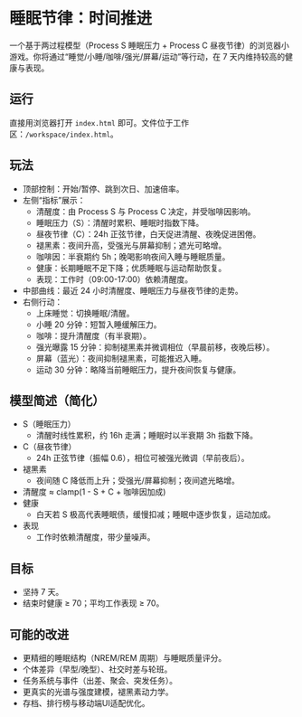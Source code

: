# 睡眠节律：时间推进

一个基于两过程模型（Process S 睡眠压力 + Process C 昼夜节律）的浏览器小游戏。你将通过“睡觉/小睡/咖啡/强光/屏幕/运动”等行动，在 7 天内维持较高的健康与表现。

## 运行

直接用浏览器打开 `index.html` 即可。文件位于工作区：`/workspace/index.html`。

## 玩法

- 顶部控制：开始/暂停、跳到次日、加速倍率。
- 左侧“指标”展示：
  - 清醒度：由 Process S 与 Process C 决定，并受咖啡因影响。
  - 睡眠压力（S）：清醒时累积、睡眠时指数下降。
  - 昼夜节律（C）：24h 正弦节律，白天促进清醒、夜晚促进困倦。
  - 褪黑素：夜间升高，受强光与屏幕抑制；遮光可略增。
  - 咖啡因：半衰期约 5h；晚喝影响夜间入睡与睡眠质量。
  - 健康：长期睡眠不足下降；优质睡眠与运动帮助恢复。
  - 表现：工作时（09:00-17:00）依赖清醒度。
- 中部曲线：最近 24 小时清醒度、睡眠压力与昼夜节律的走势。
- 右侧行动：
  - 上床睡觉：切换睡眠/清醒。
  - 小睡 20 分钟：短暂入睡缓解压力。
  - 咖啡：提升清醒度（有半衰期）。
  - 强光曝露 15 分钟：抑制褪黑素并微调相位（早晨前移，夜晚后移）。
  - 屏幕（蓝光）：夜间抑制褪黑素，可能推迟入睡。
  - 运动 30 分钟：略降当前睡眠压力，提升夜间恢复与健康。

## 模型简述（简化）

- S（睡眠压力）
  - 清醒时线性累积，约 16h 走满；睡眠时以半衰期 3h 指数下降。
- C（昼夜节律）
  - 24h 正弦节律（振幅 0.6），相位可被强光微调（早前夜后）。
- 褪黑素
  - 夜间随 C 降低而上升；受强光/屏幕抑制；夜间遮光略增。
- 清醒度 ≈ clamp(1 - S + C + 咖啡因加成)
- 健康
  - 白天若 S 极高代表睡眠债，缓慢扣减；睡眠中逐步恢复，运动加成。
- 表现
  - 工作时依赖清醒度，带少量噪声。

## 目标

- 坚持 7 天。
- 结束时健康 ≥ 70；平均工作表现 ≥ 70。

## 可能的改进

- 更精细的睡眠结构（NREM/REM 周期）与睡眠质量评分。
- 个体差异（早型/晚型）、社交时差与轮班。
- 任务系统与事件（出差、聚会、突发任务）。
- 更真实的光谱与强度建模，褪黑素动力学。
- 存档、排行榜与移动端UI适配优化。